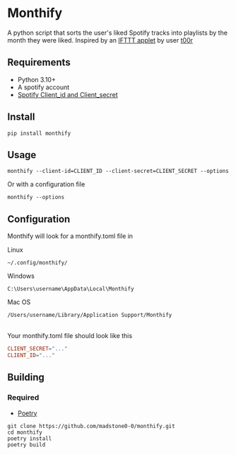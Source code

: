 # Monthify

A python script that sorts the user's liked Spotify tracks into playlists by the month they were liked.
Inspired by an [IFTTT applet](https://ifttt.com/applets/rC5QtGu6-add-saved-songs-to-a-monthly-playlist) by user [t00r](https://ifttt.com/p/t00r)

## Requirements

- Python 3.10+
- A spotify account
- [Spotify Client_id and Client_secret](https://developer.spotify.com/documentation/general/guides/authorization/app-settings/)

## Install

```
pip install monthify
```

## Usage

```
monthify --client-id=CLIENT_ID --client-secret=CLIENT_SECRET --options
```

Or with a configuration file

```
monthify --options
```

## Configuration

Monthify will look for a monthify.toml file in

Linux

```
~/.config/monthify/
```

Windows

```
C:\Users\username\AppData\Local\Monthify
```

Mac OS

```
/Users/username/Library/Application Support/Monthify
```

<br>
Your monthify.toml file should look like this

```toml
CLIENT_SECRET="..."
CLIENT_ID="..."
```

## Building

### Required

- [Poetry](https://python-poetry.org)

```
git clone https://github.com/madstone0-0/monthify.git
cd monthify
poetry install
poetry build
```
